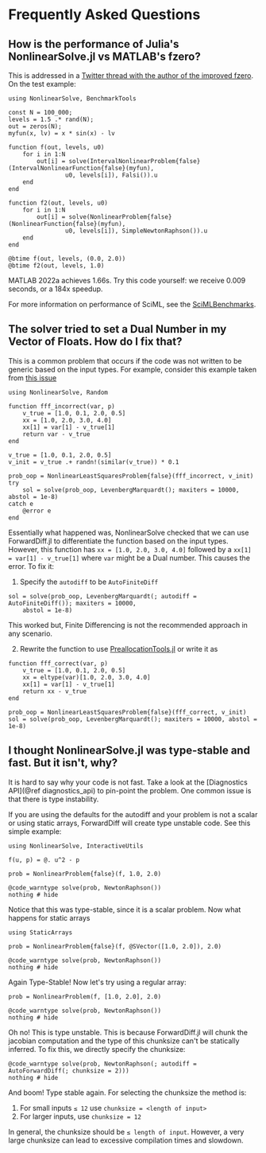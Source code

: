 # Frequently Asked Questions

## How is the performance of Julia's NonlinearSolve.jl vs MATLAB's fzero?

This is addressed in a [Twitter thread with the author of the improved fzero](https://twitter.com/ChrisRackauckas/status/1544743542094020615).
On the test example:

```@example
using NonlinearSolve, BenchmarkTools

const N = 100_000;
levels = 1.5 .* rand(N);
out = zeros(N);
myfun(x, lv) = x * sin(x) - lv

function f(out, levels, u0)
    for i in 1:N
        out[i] = solve(IntervalNonlinearProblem{false}(IntervalNonlinearFunction{false}(myfun),
                u0, levels[i]), Falsi()).u
    end
end

function f2(out, levels, u0)
    for i in 1:N
        out[i] = solve(NonlinearProblem{false}(NonlinearFunction{false}(myfun),
                u0, levels[i]), SimpleNewtonRaphson()).u
    end
end

@btime f(out, levels, (0.0, 2.0))
@btime f2(out, levels, 1.0)
```

MATLAB 2022a achieves 1.66s. Try this code yourself: we receive 0.009 seconds, or a 184x
speedup.

For more information on performance of SciML, see the [SciMLBenchmarks](https://docs.sciml.ai/SciMLBenchmarksOutput/stable/).

## The solver tried to set a Dual Number in my Vector of Floats. How do I fix that?

This is a common problem that occurs if the code was not written to be generic based on the
input types. For example, consider this example taken from
[this issue](https://github.com/SciML/NonlinearSolve.jl/issues/298)

```@example dual_error_faq
using NonlinearSolve, Random

function fff_incorrect(var, p)
    v_true = [1.0, 0.1, 2.0, 0.5]
    xx = [1.0, 2.0, 3.0, 4.0]
    xx[1] = var[1] - v_true[1]
    return var - v_true
end

v_true = [1.0, 0.1, 2.0, 0.5]
v_init = v_true .+ randn!(similar(v_true)) * 0.1

prob_oop = NonlinearLeastSquaresProblem{false}(fff_incorrect, v_init)
try
    sol = solve(prob_oop, LevenbergMarquardt(); maxiters = 10000, abstol = 1e-8)
catch e
    @error e
end
```

Essentially what happened was, NonlinearSolve checked that we can use ForwardDiff.jl to
differentiate the function based on the input types. However, this function has
`xx = [1.0, 2.0, 3.0, 4.0]` followed by a `xx[1] = var[1] - v_true[1]` where `var` might
be a Dual number. This causes the error. To fix it:

 1. Specify the `autodiff` to be `AutoFiniteDiff`

```@example dual_error_faq
sol = solve(prob_oop, LevenbergMarquardt(; autodiff = AutoFiniteDiff()); maxiters = 10000,
    abstol = 1e-8)
```

This worked but, Finite Differencing is not the recommended approach in any scenario.

  2. Rewrite the function to use
[PreallocationTools.jl](https://github.com/SciML/PreallocationTools.jl) or write it as

```@example dual_error_faq
function fff_correct(var, p)
    v_true = [1.0, 0.1, 2.0, 0.5]
    xx = eltype(var)[1.0, 2.0, 3.0, 4.0]
    xx[1] = var[1] - v_true[1]
    return xx - v_true
end

prob_oop = NonlinearLeastSquaresProblem{false}(fff_correct, v_init)
sol = solve(prob_oop, LevenbergMarquardt(); maxiters = 10000, abstol = 1e-8)
```

## I thought NonlinearSolve.jl was type-stable and fast. But it isn't, why?

It is hard to say why your code is not fast. Take a look at the
[Diagnostics API](@ref diagnostics_api) to pin-point the problem. One common issue is that
there is type instability.

If you are using the defaults for the autodiff and your problem is not a scalar or using
static arrays, ForwardDiff will create type unstable code. See this simple example:

```@example type_unstable
using NonlinearSolve, InteractiveUtils

f(u, p) = @. u^2 - p

prob = NonlinearProblem{false}(f, 1.0, 2.0)

@code_warntype solve(prob, NewtonRaphson())
nothing # hide
```

Notice that this was type-stable, since it is a scalar problem. Now what happens for static
arrays

```@example type_unstable
using StaticArrays

prob = NonlinearProblem{false}(f, @SVector([1.0, 2.0]), 2.0)

@code_warntype solve(prob, NewtonRaphson())
nothing # hide
```

Again Type-Stable! Now let's try using a regular array:

```@example type_unstable
prob = NonlinearProblem(f, [1.0, 2.0], 2.0)

@code_warntype solve(prob, NewtonRaphson())
nothing # hide
```

Oh no! This is type unstable. This is because ForwardDiff.jl will chunk the jacobian
computation and the type of this chunksize can't be statically inferred. To fix this, we
directly specify the chunksize:

```@example type_unstable
@code_warntype solve(prob, NewtonRaphson(; autodiff = AutoForwardDiff(; chunksize = 2)))
nothing # hide
```

And boom! Type stable again. For selecting the chunksize the method is:

  1. For small inputs `≤ 12` use `chunksize = <length of input>`
  2. For larger inputs, use `chunksize = 12`

In general, the chunksize should be `≤ length of input`. However, a very large chunksize
can lead to excessive compilation times and slowdown.
